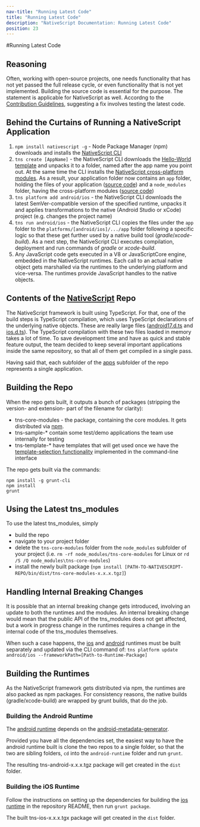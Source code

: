 ```yaml
---
nav-title: "Running Latest Code"
title: "Running Latest Code"
description: "NativeScript Documentation: Running Latest Code"
position: 23
---
```


#Running Latest Code

## Reasoning
Often, working with open-source projects, one needs functionality that has not yet passed the full release cycle, or even functionality that is not yet implemented. Building the source code is essential for the purpose. The statement is applicable for NativeScript as well. Accordng to the [Contribution Guidelines](https://github.com/NativeScript/NativeScript/blob/master/CONTRIBUTING.md), suggesting a fix involves testing the latest code.

## Behind the Curtains of Running a NativeScript Application

1. `npm install nativescript -g` - Node Package Manager (npm) downloads and installs the [NativeScript CLI](https://www.npmjs.com/package/nativescript)
2. `tns create [AppName]` - the NativeScript CLI downloads the [Hello-World template](https://www.npmjs.com/package/tns-template-hello-world) and unpacks it to a folder, named after the app name you point out. At the same time the CLI installs the [NativeScript cross-platform modules](https://www.npmjs.com/package/tns-core-modules). As a result, your application folder now contains an `app` folder, holding the files of your application ([source code](https://github.com/NativeScript/template-hello-world)) and a `node_modules` folder, having the cross-platform modules ([source code](https://github.com/NativeScript/NativeScript))
3. `tns platform add android/ios` - the NativeScript CLI downloads the latest SemVer-compatible version of the specified runtime, unpacks it and applies transformations to the native (Android Studio or xCode) project (e.g. changes the project name)
4. `tns run android/ios` - the NativeScript CLI copies the files under the `app` folder to the `platforms/[android/ios]/.../app` folder following a specific logic so that these get further used by a native build tool (*gradle*/*xcode-build*). As a next step, the NativeScript CLI executes compilation, deployment and run commands of *gradle* or *xcode-build*.
5. Any JavaScript code gets executed in a V8 or JavaScriptCore engine, embedded in the NativeScript runtimes. Each call to an actual native object gets marshalled via the runtimes to the underlying platform and vice-versa. The runtimes provide JavaScript handles to the native objects.

## Contents of the [NativeScript](https://github.com/NativeScript/NativeScript) Repo

The NativeScript framework is built using TypeScript. For that, one of the build steps is TypeScript compilation, which uses TypeScript declarations of the underlying native objects. These are really large files ([android17.d.ts](https://github.com/NativeScript/NativeScript/blob/master/android17.d.ts) and [ios.d.ts](https://github.com/NativeScript/NativeScript/blob/master/ios.d.ts)). The TypeScript compilation with these two files loaded in memory takes a lot of time. To save development time and have as quick and stable feature output, the team decided to keep several important applications inside the same repository, so that all of them get compiled in a single pass.

Having said that, each subfolder of the [apps](https://github.com/NativeScript/NativeScript/tree/master/apps) subfolder of the repo represents a single application.

## Building the Repo
When the repo gets built, it outputs a bunch of packages (stripping the version- and extension- part of the filename for clarity):
- tns-core-modules - the package, containing the core modules. It gets distributed via [npm](https://www.npmjs.com/package/tns-core-modules).
- tns-sample-* contain some test/demo applications the team use internally for testing
- tns-template-* have templates that will get used once we have the [template-selection functionality](https://github.com/NativeScript/nativescript-cli/issues/374) implemented in the command-line interface

The repo gets built via the commands:

```Console
npm install -g grunt-cli
npm install
grunt
```

## Using the Latest tns_modules

To use the latest tns_modules, simply
- build the repo
- navigate to your project folder
- delete the `tns-core-modules` folder from the `node_modules` subfolder of your project (i.e. `rm -rf node_modules/tns-core-modules` for Linux or `rd /S /Q node_modules\tns-core-modules`)
- install the newly built package (`npm install [PATH-TO-NATIVESCRIPT-REPO/bin/dist/tns-core-modules-x.x.x.tgz]`)

## Handling Internal Breaking Changes

It is possible that an internal breaking change gets introduced, involving an update to both the runtimes and the modules. An internal breaking change would mean that the public API of the tns_modules does not get affected, but a work in progress change in the runtimes requires a change in the internal code of the tns_modules themselves.

When such a case happens, the [ios](https://github.com/NativeScript/ios-runtime) and [android](https://github.com/NativeScript/android-runtime) runtimes must be built separately and updated via the CLI command of:
`tns platform update android/ios --frameworkPath=[Path-to-Runtime-Package]`

## Building the Runtimes
As the NativeScript framework gets distributed via npm, the runtimes are also packed as npm packages. For consistency reasons, the native builds (gradle/xcode-build) are wrapped by grunt builds, that do the job.

### Building the Android Runtime
The [android runtime](https://github.com/NativeScript/android-runtime) depends on the [android-metadata-generator](https://github.com/NativeScript/android-metadata-generator).

Provided you have all the dependencies set, the easiest way to have the android runtime built is clone the two repos to a single folder, so that the two are sibling folders, `cd` into the `android-runtime` folder and run `grunt`.

The resulting tns-android-x.x.x.tgz package will get created in the `dist` folder.

### Building the iOS Runtime

Follow the instructions on setting up the dependencies for building the [ios runtime](https://github.com/NativeScript/ios-runtime) in the repository README, then run `grunt package`.

The built tns-ios-x.x.x.tgx package will get created in the `dist` folder.

